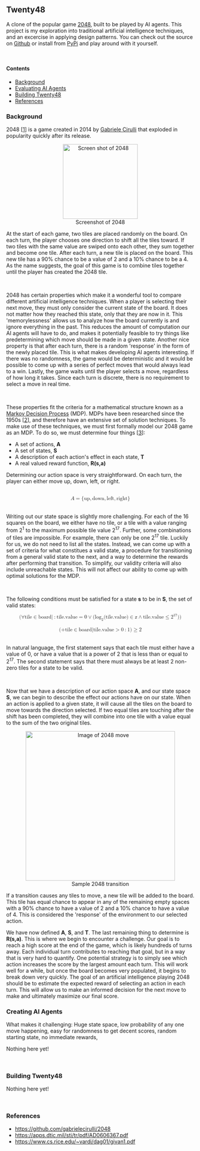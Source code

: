 ## Twenty48

A clone of the popular game [2048](https://play2048.co/), built to be played by AI agents. This project is my exploration into traditional artificial intelligence techniques, and an excercise in applying design patterns. You can check out the source on [Github](https://github.com/KyleJMcMaster/twenty48) or install from [PyPi](https://pypi.org/project/twenty48/) and play around with it yourself.

<br>

#### Contents

- [Background](#background)
- [Evaluating AI Agents](#evaluating-ai-agents)
- [Building Twenty48](#building-twenty48)
- [References](#References)

### Background

2048 [[1](#1)] is a game created in 2014 by [Gabriele Cirulli](https://github.com/gabrielecirulli/2048) that exploded in popularity quickly after its release. 

<center><figure>
    <img src="/images/projects/Twenty48.png" alt="Screen shot of 2048" class="center" width="200">
    <figcaption>Screenshot of 2048</figcaption>
</figure></center>

At the start of each game, two tiles are placed randomly on the board. On each turn, the player chooses one direction to shift all the tiles toward. If two tiles with the same value are swiped onto each other, they sum together and become one tile. After each turn, a new tile is placed on the board. This new tile has a 90% chance to be a value of 2 and a 10% chance to be a 4. As the name suggests, the goal of this game is to combine tiles together until the player has created the 2048 tile.

<br>

2048 has certain properties which make it a wonderful tool to compare different artificial intelligence techniques. When a player is selecting their next move, they must only consider the current state of the board. It does not matter how they reached this state, only that they are now in it. This 'memorylessness' allows us to analyze how the board currently is and ignore everything in the past. This reduces the amount of computation our AI agents will have to do, and makes it potentially feasible to try things like predetermining which move should be made in a given state. Another nice property is that after each turn, there is a random 'response' in the form of the newly placed tile. This is what makes developing AI agents interesting. If there was no randomness, the game would be deterministic and it would be possible to come up with a series of perfect moves that would always lead to a win. Lastly, the game waits until the player selects a move, regardless of how long it takes. Since each turn is discrete, there is no requirement to select a move in real time.

<br>

These properties fit the criteria for a mathematical structure known as a [Markov Decision Process](https://en.wikipedia.org/wiki/Markov_decision_process) (MDP). MDPs have been researched since the 1950s [[2](#2)], and therefore have an extensive set of solution techniques. To make use of these techniques, we must first formally model our 2048 game as an MDP. To do so, we must determine four things [[3](#3)]:

- A set of actions, **A**
- A set of states, **S**
- A description of each action's effect in each state, **T**  
- A real valued reward function, **R(s,a)**

Determining our action space is very straightforward. On each turn, the player can either move up, down, left, or right. 

<br>

<center>
<math display="block" class="tml-display">
  <mrow>
    <mi>A</mi>
    <mo>=</mo>
    <mo form="prefix" stretchy="false">{</mo>
    <mtext>up</mtext>
    <mo separator="true">,</mo>
    <mtext>down</mtext>
    <mo separator="true">,</mo>
    <mtext>left</mtext>
    <mo separator="true">,</mo>
    <mtext>right</mtext>
    <mo form="postfix" stretchy="false">}</mo>
  </mrow>
</math>
</center>

<br>

Writing out our state space is slightly more challenging. For each of the 16 squares on the board, we either have no tile, or a tile with a value ranging from 
2<sup>1</sup> to the maximum possible tile value 2<sup>17</sup>. Further, some combinations of tiles are impossible. For example, there can only be one 2<sup>17</sup> tile. Luckily for us, we do not need to list all the states. Instead, we can come up with a set of criteria for what constitues a valid state, a procedure for transitioning from a general valid state to the next, and a way to determine the rewards after performing that transition. To simplify, our validity criteria will also include unreachable states. This will not affect our ability to come up with optimal solutions for the MDP.

<br>

The following conditions must be satisfied for a state **s** to be in **S**, the set of valid states:

<center>
<math display="block" class="tml-display">
  <mrow>
    <mo form="prefix" stretchy="false">(</mo>
    <mi>∀</mi>
    <mtext>tile</mtext>
    <mo>∈</mo>
    <mtext>board</mtext>
    <mi>|</mi>
    <mo lspace="0.2222em" rspace="0.2222em">:</mo>
    <mtext>tile.value</mtext>
    <mo>=</mo>
    <mn>0</mn>
    <mo>∨</mo>
    <mo form="prefix" stretchy="false">(</mo>
    <msub>
      <mi>log</mi>
      <mn>2</mn>
    </msub>
    <mo>⁡</mo>
    <mo form="prefix" stretchy="false">(</mo>
    <mtext>tile.value</mtext>
    <mo form="postfix" stretchy="false">)</mo>
    <mo>∈</mo>
    <mi>𝕫</mi>
    <mo>∧</mo>
    <mtext>tile.value</mtext>
    <mo>≤</mo>
    <msup>
      <mn>2</mn>
      <mn>17</mn>
    </msup>
    <mo form="postfix" stretchy="false">)</mo>
    <mo form="postfix" stretchy="false">)</mo>
  </mrow>
</math>
</center>

<br>

<center>
<math display="block" class="tml-display">
  <mrow>
    <mo form="prefix" stretchy="false">(</mo>
    <mo form="prefix" stretchy="false">+</mo>
    <mtext>tile</mtext>
    <mo>∈</mo>
    <mtext>board</mtext>
    <mi>|</mi>
    <mtext>tile.value</mtext>
    <mo>&gt;</mo>
    <mn>0</mn>
    <mo lspace="0.2222em" rspace="0.2222em">:</mo>
    <mn>1</mn>
    <mo form="postfix" stretchy="false">)</mo>
    <mo>≥</mo>
    <mn>2</mn>
  </mrow>
</math>
</center>

<br>

In natural language, the first statement says that each tile must either have a value of 0, or have a value that is a power of 2 that is less than or equal to 2<sup>17</sup>. The second statement says that there must always be at least 2 non-zero tiles for a state to be valid.

<br>

Now that we have a description of our action space **A**, and our state space **S**, we can begin to describe the effect our actions have on our state. When an action is applied to a given state, it will cause all the tiles on the board to move towards the direction selected. If two equal tiles are touching after the shift has been completed, they will combine into one tile with a value equal to the sum of the two original tiles.

<center><figure>
    <img src="/images/projects/Twenty48/move_example.png" alt="Image of 2048 move" class="center" width="400">
    <figcaption>Sample 2048 transition</figcaption>
</figure></center>

If a transition causes any tiles to move, a new tile will be added to the board. This tile has equal chance to appear in any of the remaining empty spaces with a 90% chance to have a value of 2 and a 10% chance to have a value of 4. This is considered the 'response' of the environment to our selected action.

We have now defined **A**, **S**, and **T**. The last remaining thing to determine is **R(s,a)**. This is where we begin to encounter a challenge. Our goal is to reach a high score at the end of the game, which is likely hundreds of turns away. Each individual turn contributes to reaching that goal, but in a way that is very hard to quantify. One potential strategy is to simply see which action increases the score by the largest amount each turn. This will work well for a while, but once the board becomes very populated, it begins to break down very quickly. The goal of an artificial intelligence playing 2048 should be to estimate the expected reward of selecting an action in each turn. This will allow us to make an informed decision for the next move to make and ultimately maximize our final score.



### Creating AI Agents

What makes it challenging: Huge state space, low probability of any one move happening, easy for randomness to get decent scores, random starting state, no immediate rewards,

Nothing here yet!

<br>

### Building Twenty48

Nothing here yet! 

<br>

### References

- <a name="1"></a>https://github.com/gabrielecirulli/2048
- <a name="2"></a>https://apps.dtic.mil/sti/tr/pdf/AD0606367.pdf
- <a name="3"></a>https://www.cs.rice.edu/~vardi/dag01/givan1.pdf